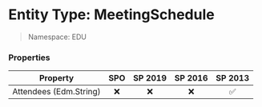 # Entity Type: MeetingSchedule

> Namespace: EDU

### Properties

Property | SPO | SP 2019 | SP 2016 | SP 2013
----------|:---:|:-------:|:-------:|:-------:
Attendees (Edm.String) | ❌ | ❌ | ❌ | ✅